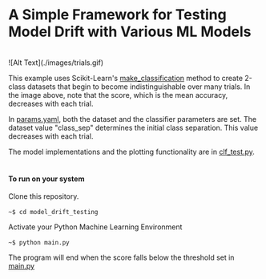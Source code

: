 # A Simple Framework for Testing Model Drift with Various ML Models  

<br/>
![Alt Text](./images/trials.gif)
<br/>


This example uses Scikit-Learn's [make\_classification](https://scikit-learn.org/stable/modules/generated/sklearn.datasets.make_classification.html) method to create 2-class datasets that begin to become indistinguishable over many trials. In the image above, note that the score, which is the mean accuracy, decreases with each trial.  

In [params.yaml](./params.yaml), both the dataset and the classifier parameters are set. The dataset value "class_sep" determines the initial class separation. This value decreases with each trial.  

The model implementations and the plotting functionality are in [clf\_test.py](./clf_test.py).  
<br/>

#### To run on your system  

Clone this repository. 

```
~$ cd model_drift_testing
```

Activate your Python Machine Learning Environment  

```
~$ python main.py
```


The program will end when the score falls below the threshold set in [main.py](./main.py)

